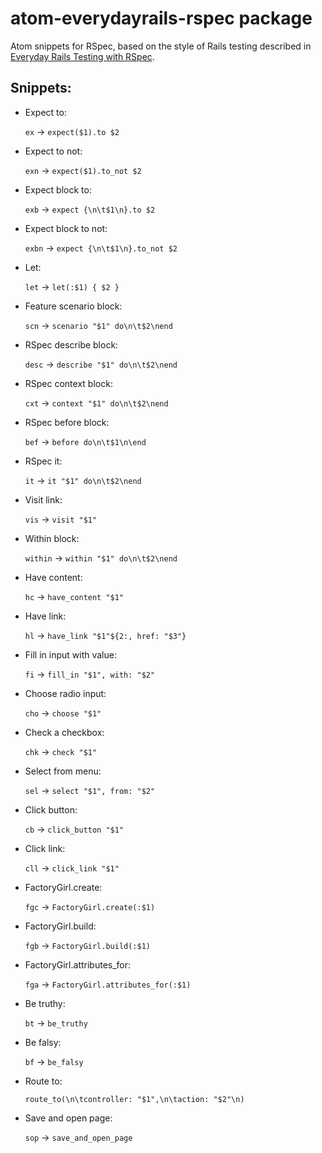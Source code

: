# atom-everydayrails-rspec package

Atom snippets for RSpec, based on the style of Rails testing described in [Everyday Rails Testing with RSpec](https://leanpub.com/everydayrailsrspec).

## Snippets:

* Expect to:

    `ex` &rarr; `expect($1).to $2`

* Expect to not:

    `exn` &rarr; `expect($1).to_not $2`

* Expect block to:

    `exb` &rarr; `expect {\n\t$1\n}.to $2`

* Expect block to not:

    `exbn` &rarr; `expect {\n\t$1\n}.to_not $2`

* Let:

    `let` &rarr; `let(:$1) { $2 }`

* Feature scenario block:

    `scn` &rarr; `scenario "$1" do\n\t$2\nend`

* RSpec describe block:

    `desc` &rarr; `describe "$1" do\n\t$2\nend`

* RSpec context block:

    `cxt` &rarr; `context "$1" do\n\t$2\nend`

* RSpec before block:

    `bef` &rarr; `before do\n\t$1\n\end`

* RSpec it:

    `it` &rarr; `it "$1" do\n\t$2\nend`

* Visit link:

    `vis` &rarr; `visit "$1"`

* Within block:

    `within` &rarr; `within "$1" do\n\t$2\nend`

* Have content:

    `hc` &rarr; `have_content "$1"`

* Have link:

    `hl` &rarr; `have_link "$1"${2:, href: "$3"}`

* Fill in input with value:

    `fi` &rarr; `fill_in "$1", with: "$2"`

* Choose radio input:

    `cho` &rarr; `choose "$1"`

* Check a checkbox:

    `chk` &rarr; `check "$1"`

* Select from menu:

    `sel` &rarr; `select "$1", from: "$2"`

* Click button:

    `cb` &rarr; `click_button "$1"`

* Click link:

    `cll` &rarr; `click_link "$1"`

* FactoryGirl.create:

    `fgc` &rarr; `FactoryGirl.create(:$1)`


* FactoryGirl.build:

    `fgb` &rarr; `FactoryGirl.build(:$1)`


* FactoryGirl.attributes_for:

    `fga` &rarr; `FactoryGirl.attributes_for(:$1)`

* Be truthy:

    `bt` &rarr; `be_truthy`

* Be falsy:

    `bf` &rarr; `be_falsy`

* Route to:

    `route_to(\n\tcontroller: "$1",\n\taction: "$2"\n)`

* Save and open page:

    `sop` &rarr; `save_and_open_page`
